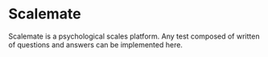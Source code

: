 # Scalemate

Scalemate is a psychological scales platform. Any test composed of written of questions and answers can be implemented here.